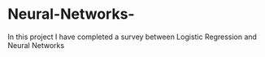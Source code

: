 # Neural-Networks-
In this project I have completed a survey between Logistic Regression and Neural Networks
